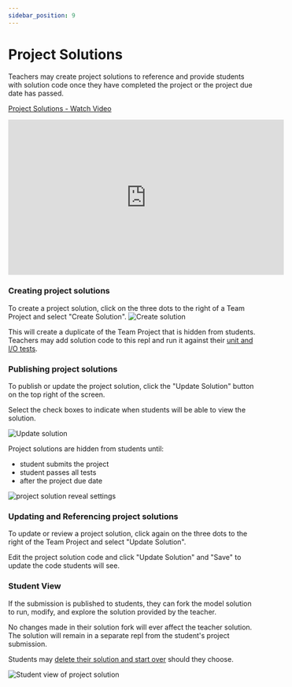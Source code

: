 ```yaml
---
sidebar_position: 9
---
```


# Project Solutions

Teachers may create project solutions to reference and provide students with solution code once they have completed the project or the project due date has passed.

<a href="https://www.youtube.com/watch?v=n7fXOkUKvUk">
  <p>Project Solutions - Watch Video</p>
</a>

<iframe width="560" height="315" src="https://www.youtube.com/embed/n7fXOkUKvUk" title="YouTube video player" frameborder="0" allow="accelerometer; autoplay; clipboard-write; encrypted-media; gyroscope; picture-in-picture" allowfullscreen></iframe>

### Creating project solutions

To create a project solution, click on the three dots to the right of a Team Project and select "Create Solution".
![Create solution](https://docimg.replit.com/images/teamsForEducation/model-solutions/create_solution.gif)

This will create a duplicate of the Team Project that is hidden from students. Teachers may add solution code to this repl and run it against their [unit and I/O tests](/teams-edu/testing-assessments-autograding).

### Publishing project solutions

To publish or update the project solution, click the "Update Solution" button on the top right of the screen.

Select the check boxes to indicate when students will be able to view the solution.

![Update solution](https://docimg.replit.com/images/teamsForEducation/model-solutions/update_solution.gif)

Project solutions are hidden from students until:

- student submits the project
- student passes all tests
- after the project due date

![project solution reveal settings](https://docimg.replit.com/images/teamsForEducation/model-solutions/update_solution_status.png)

### Updating and Referencing project solutions

To update or review a project solution, click again on the three dots to the right of the Team Project and select "Update Solution".

Edit the project solution code and click "Update Solution" and "Save" to update the code students will see.

### Student View

If the submission is published to students, they can fork the model solution to run, modify, and explore the solution provided by the teacher.

No changes made in their solution fork will ever affect the teacher solution. The solution will remain in a separate repl from the student's project submission.

Students may [delete their solution and start over](https://www.loom.com/share/513259afbb9d4d11a918ea18c22dffab) should they choose.

![Student view of project solution](https://docimg.replit.com/images/teamsForEducation/model-solutions/solution_student_view.png)
